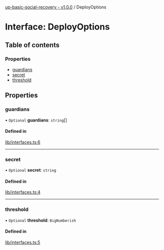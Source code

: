[up-basic-social-recovery - v1.0.0](../README.md) / DeployOptions

# Interface: DeployOptions

## Table of contents

### Properties

- [guardians](DeployOptions.md#guardians)
- [secret](DeployOptions.md#secret)
- [threshold](DeployOptions.md#threshold)

## Properties

### guardians

• `Optional` **guardians**: `string`[]

#### Defined in

[lib/interfaces.ts:6](https://github.com/en0c-026/up-basic-social-recovery/blob/20697e5/src/lib/interfaces.ts#L6)

___

### secret

• `Optional` **secret**: `string`

#### Defined in

[lib/interfaces.ts:4](https://github.com/en0c-026/up-basic-social-recovery/blob/20697e5/src/lib/interfaces.ts#L4)

___

### threshold

• `Optional` **threshold**: `BigNumberish`

#### Defined in

[lib/interfaces.ts:5](https://github.com/en0c-026/up-basic-social-recovery/blob/20697e5/src/lib/interfaces.ts#L5)
